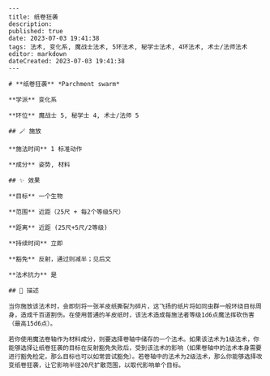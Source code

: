 
    ---
    title: 纸卷狂袭
    description: 
    published: true
    date: 2023-07-03 19:41:38
    tags: 法术, 变化系, 魔战士法术, 5环法术, 秘学士法术, 4环法术, 术士/法师法术
    editor: markdown
    dateCreated: 2023-07-03 19:41:38
    ---

    # **纸卷狂袭** *Parchment swarm*

    **学派** 变化系 

    **环位** 魔战士 5, 秘学士 4, 术士/法师 5

    ## 🪄 施放

    **施法时间** 1 标准动作

    **成分** 姿势, 材料

    ## ✨ 效果 

    **目标** 一个生物 

    **范围** 近距（25尺 + 每2个等级5尺）

    **距离** 近距 (25尺+5尺/2等级)  

    **持续时间** 立即 

    **豁免** 反射，通过则减半；见后文

    **法术抗力** 是

    ## 📖 描述

    当你施放该法术时，会即刻将一张羊皮纸撕裂为碎片，这飞扬的纸片将如同虫群一般环绕目标周身，造成千百道割伤。在使用普通的羊皮纸时，该法术造成每施法者等级1d6点魔法挥砍伤害（最高15d6点）。

    若你使用魔法卷轴作为材料成分，则要选择卷轴中储存的一个法术。如果该法术为1级法术，你能够选择让纸卷狂袭的目标在反射豁免失败后，受到该法术的影响（如果卷轴中的法术本身需要进行豁免检定，那么目标也可以如常尝试豁免）。若卷轴中的法术为2级法术，那么你能够选择改变纸卷狂袭，让它影响半径20尺扩散范围，以取代影响单个目标。
    